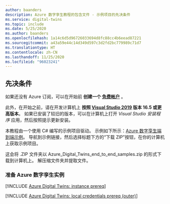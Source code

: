 ```yaml
---
author: baanders
description: Azure 数字孪生教程的包含文件 - 示例项目的先决条件
ms.service: digital-twins
ms.topic: include
ms.date: 5/25/2020
ms.author: baanders
ms.openlocfilehash: 1a14c6d5d96726033694d8fc88cc4b6eead87221
ms.sourcegitcommit: a43a59e44c14d349d597c3d2fd2bc779989c71d7
ms.translationtype: HT
ms.contentlocale: zh-CN
ms.lasthandoff: 11/25/2020
ms.locfileid: "96023241"
---
```

## <a name="prerequisites"></a>先决条件

如果还没有 Azure 订阅，可以在开始前 **创建一个 [免费帐户](https://azure.microsoft.com/free/?WT.mc_id=A261C142F)** 。

此外，在开始之前，请在开发计算机上 **按照 [Visual Studio 2019](https://visualstudio.microsoft.com/downloads/) 版本 16.5 或更高版本**。 如果已安装了较旧的版本，可以在计算机上打开 *Visual Studio 安装程序* 应用，然后按照提示更新安装。

本教程由一个使用 C# 编写的示例项目驱动。 示例如下所示：[Azure 数字孪生端到端示例](/samples/azure-samples/digital-twins-samples/digital-twins-samples)。 导航到示例链接，然后选择标题下方的“下载 ZIP”按钮，在你的计算机上获取示例项目。

这会将 .ZIP 文件夹以 Azure_Digital_Twins_end_to_end_samples.zip 的形式下载到计算机上。 解压缩文件夹并提取文件。

### <a name="prepare-an-azure-digital-twins-instance"></a>准备 Azure 数字孪生实例

[!INCLUDE [Azure Digital Twins: instance prereq](digital-twins-prereq-instance.md)]

[!INCLUDE [Azure Digital Twins: local credentials prereq (outer)](digital-twins-local-credentials-outer.md)]
